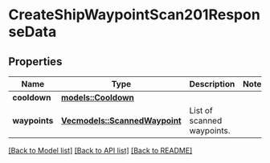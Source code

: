 # CreateShipWaypointScan201ResponseData

## Properties

Name | Type | Description | Notes
------------ | ------------- | ------------- | -------------
**cooldown** | [**models::Cooldown**](Cooldown.md) |  | 
**waypoints** | [**Vec<models::ScannedWaypoint>**](ScannedWaypoint.md) | List of scanned waypoints. | 

[[Back to Model list]](../README.md#documentation-for-models) [[Back to API list]](../README.md#documentation-for-api-endpoints) [[Back to README]](../README.md)


